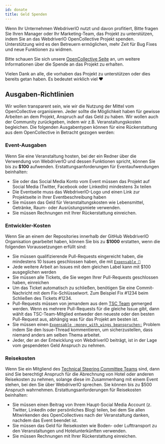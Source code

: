 ```yaml
---
id: donate
title: Geld Spenden
---
```


Wenn Ihr Unternehmen WebdriverIO nutzt und davon profitiert, Bitte fragen Sie Ihren Manager oder Ihr Marketing-Team, das Projekt zu unterstützen, indem Sie an das WebdriverIO OpenCollective Projekt spenden. Unterstützung wird es den Betreuern ermöglichen, mehr Zeit für Bug Fixes und neue Funktionen zu widmen.

Bitte schauen Sie sich unsere [OpenCollective Seite](https://opencollective.com/webdriverio) an, um weitere Informationen über die Spende an das Projekt zu erhalten.

Vielen Dank an alle, die vorhaben das Projekt zu unterstützen oder dies bereits getan haben. Es bedeutet wirklich viel ❤️

## Ausgaben-Richtlinien

Wir wollen transparent sein, wie wir die Nutzung der Mittel vom OpenCollective organisieren. Jeder sollte die Möglichkeit haben für gewisse Arbeiten an dem Projekt, Anspruch auf das Geld zu haben. Wir wollen auch der Community zurückgeben, indem wir z.B. Veranstaltungskosten begleichen. Die folgenden Ausgabentypen können für eine Rückerstattung aus dem OpenCollective in Betracht gezogen werden:

### Event-Ausgaben

Wenn Sie eine Veranstaltung hosten, bei der ein Redner über die Verwendung von WebdriverIO und dessen Funktionen spricht, können Sie bis zu __$100__ aufwenden. Erstattungsanforderungen für Eventaufwendungen beinhalten:

- Sie oder das Social Media Konto vom Event müssen das Projekt auf Social Media (Twitter, Facebook oder LinkedIn) mindestens 3x teilen
- Die Eventseite muss das WebdriverIO-Logo und einen Link zur Projektseite in Ihrer Eventbeschreibung haben
- Sie müssen das Geld für Veranstaltungskosten wie Lebensmittel, Getränke, Raum- oder Ausrüstungsmiete verwenden.
- Sie müssen Rechnungen mit Ihrer Rückerstattung einreichen.

### Entwickler-Kosten

Wenn Sie an einem der Repositories innerhalb der GitHub WebdriverIO Organisation gearbeitet haben, können Sie bis zu __$1000__ erstatten, wenn die folgenden Voraussetzungen erfüllt sind:

- Sie müssen qualifizierende Pull-Requests eingereicht haben, die mindestens 10 Issues geschlossen haben, die mit [`Expensable 💸`](https://github.com/webdriverio/webdriverio/labels/Expensable%20%F0%9F%92%B8)
- Jede weitere Arbeit an Issues mit dem gleichen Label kann mit $100 ausgeglichen werden
- Sie müssen alle Tickets, die Sie wegen Ihrer Pull-Requests geschlossen haben, einreichen
- Um das Ticket automatisch zu schließen, benötigen Sie eine Commit-Nachricht mit dem Fix-Schlüsselwort. Zum Beispiel Fix #1234 beim Schließen des Tickets #1234.
- Pull-Requests müssen von jemandem aus dem [TSC Team](https://github.com/webdriverio/webdriverio/blob/main/AUTHORS.md#tsc-technical-steering-committee) gemerged werden. Wenn es mehrere Pull-Requests für die gleiche Issue gibt, dann wählt das TSC-Team-Mitglied entweder den neueste oder den besten Pull-Request aus, abhängig was für das Projekt am besten ist.
- Sie müssen einen [`Expensable :money_with_wings beanspruchen:`](https://github.com/webdriverio/webdriverio/labels/Expensable%20%F0%9F%92%B8) Problem indem Sie den Issue-Thread kommentieren, um sicherzustellen, dass niemand anders am selben Thema arbeitet.
- Jeder, der an der Entwicklung von WebdriverIO beiträgt, ist in der Lage vom gespendeten Geld Anspruch zu nehmen.

### Reisekosten

Wenn Sie ein Mitgliend des [Technical Steering Committee Teams](https://github.com/webdriverio/webdriverio/blob/main/AUTHORS.md#tsc-technical-steering-committee) sind, dann sind Sie berechtigt Anspruch für die Abrechnung von Hotel oder anderen Reisekosten zu nehmen, solange diese im Zusammenhang mit einem Event stehen, bei den Sie über WebdriverIO sprechen. Sie können bis zu $500 Anspruch wahrnehmen. Erstattungsanforderungen für Reisekosten beinhalten:

- Sie müssen einen Beitrag von Ihrem Haupt-Social Media Account (z. Twitter, LinkedIn oder persönliches Blog) teilen, bei dem Sie allen Mitwirkenden des OpenCollectives nach der Veranstaltung danken, nachdem das Event beendet ist.
- Sie müssen das Geld für Reisekosten wie Boden- oder Lufttransport zu den Veranstaltungen und Hotelunterkünften verwenden.
- Sie müssen Rechnungen mit Ihrer Rückerstattung einreichen.
